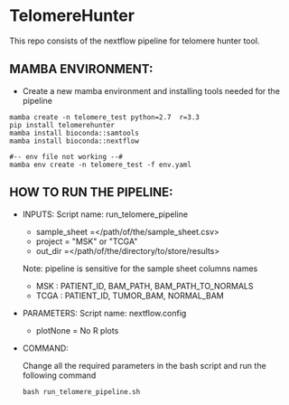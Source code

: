 # TelomereHunter
This repo consists of the nextflow pipeline for telomere hunter tool.

## MAMBA ENVIRONMENT:
- Create a new mamba environment and installing tools needed for the pipeline
```
mamba create -n telomere_test python=2.7  r=3.3
pip install telomerehunter
mamba install bioconda::samtools
mamba install bioconda::nextflow

#-- env file not working --#
mamba env create -n telomere_test -f env.yaml
```
## HOW TO RUN THE PIPELINE:
- INPUTS:
Script name: run_telomere_pipeline
    - sample_sheet  =</path/of/the/sample_sheet.csv>
    - project       = "MSK" or "TCGA"
    - out_dir       =</path/of/the/directory/to/store/results>

    Note: pipeline is sensitive for the  sample sheet columns names
    - MSK     : PATIENT_ID, BAM_PATH, BAM_PATH_TO_NORMALS
    - TCGA    : PATIENT_ID, TUMOR_BAM, NORMAL_BAM

- PARAMETERS:
Script name: nextflow.config
    - plotNone    = No R plots 
 
- COMMAND:

  Change all the required parameters in the bash script and run the following command

  ```
  bash run_telomere_pipeline.sh
  ```
